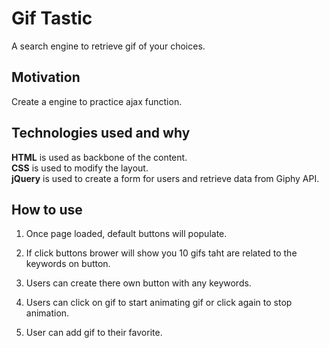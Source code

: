 # Gif Tastic
A search engine to retrieve gif of your choices.

## Motivation
Create a engine to practice ajax function.

## Technologies used and why
**HTML** is used as backbone of the content.  
**CSS** is used to modify the layout.  
**jQuery** is used to create a form for users and retrieve data from Giphy API.

## How to use
1. Once page loaded, default buttons will populate.

2. If click buttons brower will show you 10 gifs taht are related to the keywords on button.

3. Users can create there own button with any keywords.

4. Users can click on gif to start animating gif or click again to stop animation.

5. User can add gif to their favorite.